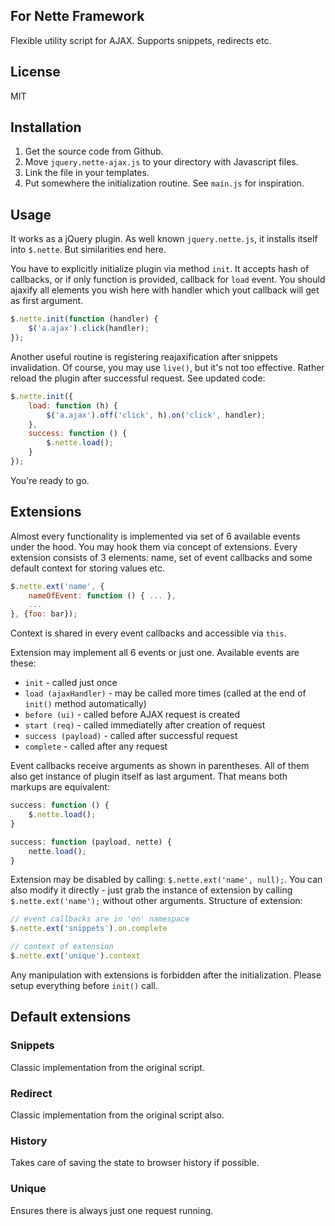 ## For Nette Framework

Flexible utility script for AJAX. Supports snippets, redirects etc.

## License

MIT

## Installation

1. Get the source code from Github.
2. Move `jquery.nette-ajax.js` to your directory with Javascript files.
3. Link the file in your templates.
4. Put somewhere the initialization routine. See `main.js` for inspiration.

## Usage

It works as a jQuery plugin. As well known `jquery.nette.js`, it installs itself into `$.nette`. But similarities end here.

You have to explicitly initialize plugin via method `init`. It accepts hash of callbacks, or if only function is provided, callback for `load` event. You should ajaxify all elements you wish here with handler which yout callback will get as first argument.

```js
$.nette.init(function (handler) {
	$('a.ajax').click(handler);
});
```

Another useful routine is registering reajaxification after snippets invalidation. Of course, you may use `live()`, but it's not too effective. Rather reload the plugin after successful request. See updated code:

```js
$.nette.init({
	load: function (h) {
		$('a.ajax').off('click', h).on('click', handler);
	},
	success: function () {
		$.nette.load();
	}
});
```

You're ready to go.

## Extensions

Almost every functionality is implemented via set of 6 available events under the hood. You may hook them via concept of extensions. Every extension consists of 3 elements: name, set of event callbacks and some default context for storing values etc.

```js
$.nette.ext('name', {
	nameOfEvent: function () { ... },
	...
}, {foo: bar});
```

Context is shared in every event callbacks and accessible via `this`.

Extension may implement all 6 events or just one. Available events are these:

- `init` -  called just once
- `load (ajaxHandler)` - may be called more times (called at the end of `init()` method automatically)
- `before (ui)` - called before AJAX request is created
- `start (req)` - called immediatelly after creation of request
- `success (payload)` - called after successful request
- `complete` - called after any request

Event callbacks receive arguments as shown in parentheses. All of them also get instance of plugin itself as last argument. That means both markups are equivalent:

```js
success: function () {
	$.nette.load();
}
```

```js
success: function (payload, nette) {
	nette.load();
}
```

Extension may be disabled by calling: `$.nette.ext('name', null);`. You can also modify it directly - just grab the instance of extension by calling `$.nette.ext('name');` without other arguments. Structure of extension:

```js
// event callbacks are in 'on' namespace
$.nette.ext('snippets').on.complete
```

```js
// context of extension
$.nette.ext('unique').context
```

Any manipulation with extensions is forbidden after the initialization. Please setup everything before `init()` call.

## Default extensions

### Snippets

Classic implementation from the original script.

### Redirect

Classic implementation from the original script also.

### History

Takes care of saving the state to browser history if possible.

### Unique

Ensures there is always just one request running.
